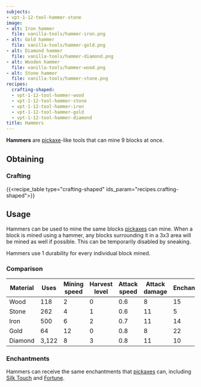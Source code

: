 ```yaml
---
subjects:
- vpt-1-12-tool-hammer-stone
image:
- alt: Iron hammer
  file: vanilla-tools/hammer-iron.png
- alt: Gold hammer
  file: vanilla-tools/hammer-gold.png
- alt: Diamond hammer
  file: vanilla-tools/hammer-diamond.png
- alt: Wooden hammer
  file: vanilla-tools/hammer-wood.png
- alt: Stone hammer
  file: vanilla-tools/hammer-stone.png
recipes:
  crafting-shaped:
  - vpt-1-12-tool-hammer-wood
  - vpt-1-12-tool-hammer-stone
  - vpt-1-12-tool-hammer-iron
  - vpt-1-12-tool-hammer-gold
  - vpt-1-12-tool-hammer-diamond
title: Hammers
---
```


**Hammers** are [pickaxe](https://minecraft.gamepedia.com/Pickaxe)-like tools
that can mine 9 blocks at once.


Obtaining
---------

### Crafting
{{<recipe_table type="crafting-shaped" ids_param="recipes.crafting-shaped">}}


Usage
-----

Hammers can be used to mine the same blocks
[pickaxes](https://minecraft.gamepedia.com/Pickaxe) can mine. When a block is
mined using a hammer, any blocks surrounding it in a 3x3 area will be mined as
well if possible. This can be temporarily disabled by sneaking.

Hammers use 1 durability for every individual block mined.

### Comparison
<!---
uses = mat.maxUses * 2
--->



| Material | Uses | Mining speed | Harvest level | Attack speed | Attack damage | Enchantability |
|---|---|---|---|---|---|---|
| Wood | 118 | 2 | 0 | 0.6 | 8 | 15 |
| Stone | 262 | 4 | 1 | 0.6 | 11 | 5 |
| Iron | 500 | 6 | 2 | 0.7 | 11 | 14 |
| Gold | 64 | 12 | 0 | 0.8 | 8 | 22 |
| Diamond | 3,122 | 8 | 3 | 0.8 | 11 | 10 |




### Enchantments
Hammers can receive the same enchantments that
[pickaxes](https://minecraft.gamepedia.com/Pickaxe) can, including [Silk
Touch](https://minecraft.gamepedia.com/Silk_Touch) and
[Fortune](https://minecraft.gamepedia.com/Fortune).
